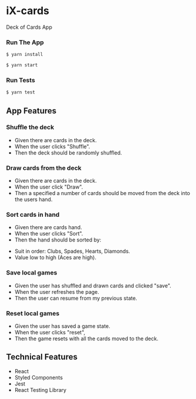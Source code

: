 # iX-cards

Deck of Cards App

### Run The App

```sh
$ yarn install
```

```sh
$ yarn start
```

### Run Tests

```sh
$ yarn test
```

## App Features

### Shuffle the deck

- Given there are cards in the deck.
- When the user clicks "Shuffle".
- Then the deck should be randomly shuffled.

### Draw cards from the deck

- Given there are cards in the deck.
- When the user click "Draw".
- Then a specified a number of cards should be moved from the deck into the users hand.

### Sort cards in hand

- Given there are cards hand.
- When the user clicks "Sort".
- Then the hand should be sorted by:

* Suit in order: Clubs, Spades, Hearts, Diamonds.
* Value low to high (Aces are high).

### Save local games

- Given the user has shuffled and drawn cards and clicked "save".
- When the user refreshes the page.
- Then the user can resume from my previous state.

### Reset local games

- Given the user has saved a game state.
- When the user clicks "reset",
- Then the game resets with all the cards moved to the deck.

## Technical Features

- React
- Styled Components
- Jest
- React Testing Library
